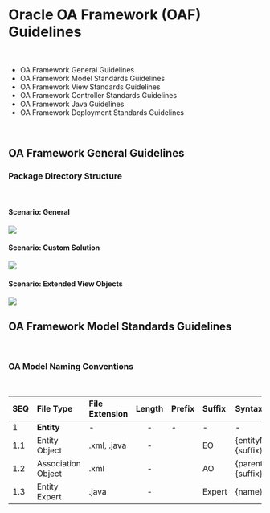 # Oracle OA Framework (OAF) Guidelines

<br>

- OA Framework General Guidelines
- OA Framework Model Standards Guidelines
- OA Framework View Standards Guidelines
- OA Framework Controller Standards Guidelines
- OA Framework Java Guidelines
- OA Framework Deployment Standards Guidelines

<br>

## OA Framework General Guidelines

### Package Directory Structure

<br>

#### Scenario: General

<img align="center" src="https://github.com/demasy/Oracle-OA-Framework-OAF-Guidelines/blob/main/resources/images/diagrams/demasy_oaf_general_structure.png">

<br>

#### Scenario: Custom Solution

<img align="center" src="https://github.com/demasy/Oracle-OA-Framework-OAF-Guidelines/blob/main/resources/images/diagrams/demasy_oaf_hrss_structure.png">

<br>

#### Scenario: Extended View Objects

<img align="center" src="https://github.com/demasy/Oracle-OA-Framework-OAF-Guidelines/blob/main/resources/images/diagrams/demasy_oaf_extended_view_objects_structure.png">


<br>

## OA Framework Model Standards Guidelines

<br>

### OA Model Naming Conventions

<br>

 | SEQ       | File Type           | File Extension | Length | Prefix | Suffix | Syntax | Example |
 | :-        | :----               | :---           | :-:    | :---   | :---   | :----   | :---- | 
 | 1         | **Entity**          |-               | -      |  -     |  -     | -        | -|
 | 1.1       | Entity Object       | .xml, .java    | -      |        | EO     | {entityName}{suffix} | |
 | 1.2       | Association Object  | .xml           | -      |        | AO     | {parent}To{child}{suffix}| |
 | 1.3       | Entity Expert       | .java          | -      |        | Expert | {name}{suffix} | |
 
 
 
